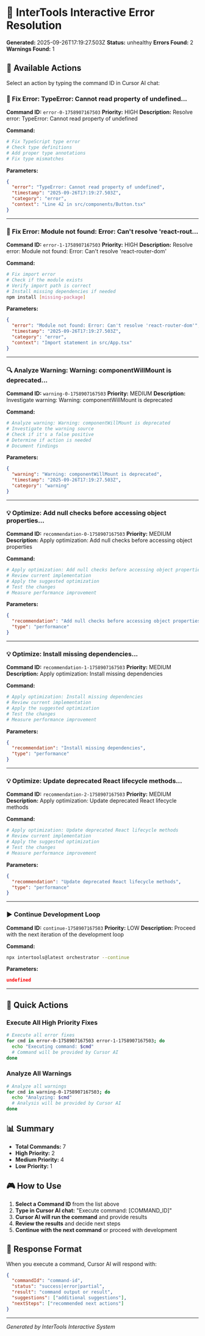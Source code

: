 # 🤖 InterTools Interactive Error Resolution

**Generated:** 2025-09-26T17:19:27.503Z
**Status:** unhealthy
**Errors Found:** 2
**Warnings Found:** 1

## 🎯 Available Actions

Select an action by typing the command ID in Cursor AI chat:


### 🔧 Fix Error: TypeError: Cannot read property of undefined...

**Command ID:** `error-0-1758907167503`
**Priority:** HIGH
**Description:** Resolve error: TypeError: Cannot read property of undefined

**Command:**
```bash
# Fix TypeScript type error
# Check type definitions
# Add proper type annotations
# Fix type mismatches
```

**Parameters:**
```json
{
  "error": "TypeError: Cannot read property of undefined",
  "timestamp": "2025-09-26T17:19:27.503Z",
  "category": "error",
  "context": "Line 42 in src/components/Button.tsx"
}
```

---

### 🔧 Fix Error: Module not found: Error: Can't resolve 'react-rout...

**Command ID:** `error-1-1758907167503`
**Priority:** HIGH
**Description:** Resolve error: Module not found: Error: Can't resolve 'react-router-dom'

**Command:**
```bash
# Fix import error
# Check if the module exists
# Verify import path is correct
# Install missing dependencies if needed
npm install [missing-package]
```

**Parameters:**
```json
{
  "error": "Module not found: Error: Can't resolve 'react-router-dom'",
  "timestamp": "2025-09-26T17:19:27.503Z",
  "category": "error",
  "context": "Import statement in src/App.tsx"
}
```

---

### 🔍 Analyze Warning: Warning: componentWillMount is deprecated...

**Command ID:** `warning-0-1758907167503`
**Priority:** MEDIUM
**Description:** Investigate warning: Warning: componentWillMount is deprecated

**Command:**
```bash
# Analyze warning: Warning: componentWillMount is deprecated
# Investigate the warning source
# Check if it's a false positive
# Determine if action is needed
# Document findings
```

**Parameters:**
```json
{
  "warning": "Warning: componentWillMount is deprecated",
  "timestamp": "2025-09-26T17:19:27.503Z",
  "category": "warning"
}
```

---

### 💡 Optimize: Add null checks before accessing object properties...

**Command ID:** `recommendation-0-1758907167503`
**Priority:** MEDIUM
**Description:** Apply optimization: Add null checks before accessing object properties

**Command:**
```bash
# Apply optimization: Add null checks before accessing object properties
# Review current implementation
# Apply the suggested optimization
# Test the changes
# Measure performance improvement
```

**Parameters:**
```json
{
  "recommendation": "Add null checks before accessing object properties",
  "type": "performance"
}
```

---

### 💡 Optimize: Install missing dependencies...

**Command ID:** `recommendation-1-1758907167503`
**Priority:** MEDIUM
**Description:** Apply optimization: Install missing dependencies

**Command:**
```bash
# Apply optimization: Install missing dependencies
# Review current implementation
# Apply the suggested optimization
# Test the changes
# Measure performance improvement
```

**Parameters:**
```json
{
  "recommendation": "Install missing dependencies",
  "type": "performance"
}
```

---

### 💡 Optimize: Update deprecated React lifecycle methods...

**Command ID:** `recommendation-2-1758907167503`
**Priority:** MEDIUM
**Description:** Apply optimization: Update deprecated React lifecycle methods

**Command:**
```bash
# Apply optimization: Update deprecated React lifecycle methods
# Review current implementation
# Apply the suggested optimization
# Test the changes
# Measure performance improvement
```

**Parameters:**
```json
{
  "recommendation": "Update deprecated React lifecycle methods",
  "type": "performance"
}
```

---

### ▶️ Continue Development Loop

**Command ID:** `continue-1758907167503`
**Priority:** LOW
**Description:** Proceed with the next iteration of the development loop

**Command:**
```bash
npx intertools@latest orchestrator --continue
```

**Parameters:**
```json
undefined
```

---


## 🚀 Quick Actions

### Execute All High Priority Fixes
```bash
# Execute all error fixes
for cmd in error-0-1758907167503 error-1-1758907167503; do
  echo "Executing command: $cmd"
  # Command will be provided by Cursor AI
done
```

### Analyze All Warnings
```bash
# Analyze all warnings
for cmd in warning-0-1758907167503; do
  echo "Analyzing: $cmd"
  # Analysis will be provided by Cursor AI
done
```

## 📊 Summary

- **Total Commands:** 7
- **High Priority:** 2
- **Medium Priority:** 4
- **Low Priority:** 1

## 🎮 How to Use

1. **Select a Command ID** from the list above
2. **Type in Cursor AI chat:** "Execute command: [COMMAND_ID]"
3. **Cursor AI will run the command** and provide results
4. **Review the results** and decide next steps
5. **Continue with the next command** or proceed with development

## 🔄 Response Format

When you execute a command, Cursor AI will respond with:

```json
{
  "commandId": "command-id",
  "status": "success|error|partial",
  "result": "command output or result",
  "suggestions": ["additional suggestions"],
  "nextSteps": ["recommended next actions"]
}
```

---
*Generated by InterTools Interactive System*
